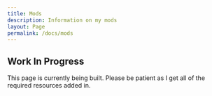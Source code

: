 ```yaml
---
title: Mods
description: Information on my mods
layout: Page
permalink: /docs/mods
---
```




## Work In Progress

This page is currently being built. Please be patient as I get all of the required resources added in.
